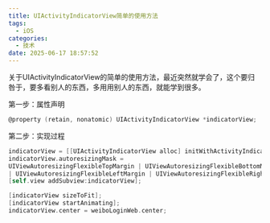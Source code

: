 ```yaml
---
title: UIActivityIndicatorView简单的使用方法
tags:
  - iOS
categories:
  - 技术
date: 2025-06-17 18:57:52
---
```


关于UIActivityIndicatorView的简单的使用方法，最近突然就学会了，这个要归咎于，要多看别人的东西，多用用别人的东西，就能学到很多。

第一步：属性声明

```objectivec
@property (retain, nonatomic) UIActivityIndicatorView *indicatorView;
```

第二步：实现过程

```objectivec
indicatorView = [[UIActivityIndicatorView alloc] initWithActivityIndicatorStyle:UIActivityIndicatorViewStyleGray];
indicatorView.autoresizingMask =
UIViewAutoresizingFlexibleTopMargin | UIViewAutoresizingFlexibleBottomMargin
| UIViewAutoresizingFlexibleLeftMargin | UIViewAutoresizingFlexibleRightMargin;
[self.view addSubview:indicatorView];

[indicatorView sizeToFit];
[indicatorView startAnimating];
indicatorView.center = weiboLoginWeb.center;
```

